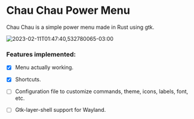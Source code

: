# Chau Chau Power Menu

Chau Chau is a simple power menu made in Rust using gtk.

![2023-02-11T01:47:40,532780065-03:00](https://user-images.githubusercontent.com/102485147/218240845-f98057a5-24c8-45bd-b848-405c98726d5c.png)

### Features implemented:
- [x] Menu actually working.
- [x] Shortcuts.
- [ ] Configuration file to customize commands, theme, icons, labels, font, etc.
- [ ] Gtk-layer-shell support for Wayland.

